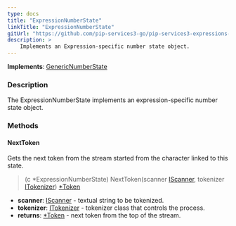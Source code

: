 ```yaml
---
type: docs
title: "ExpressionNumberState"
linkTitle: "ExpressionNumberState"
gitUrl: "https://github.com/pip-services3-go/pip-services3-expressions-go"
description: > 
    Implements an Expression-specific number state object.
---
```


**Implements**: [GenericNumberState](../../../tokenizers/generic/generic_number_state)

### Description

The ExpressionNumberState implements an expression-specific number state object.

### Methods

#### NextToken
Gets the next token from the stream started from the character linked to this state.

> (c *ExpressionNumberState) NextToken(scanner [IScanner](../../../io/iscanner), tokenizer [ITokenizer](../../../tokenizers/itokenizer)) [*Token](../../../tokenizers/token)

- **scanner**: [IScanner](../../../io/iscanner) - textual string to be tokenized.
- **tokenizer**: [ITokenizer](../../../tokenizers/itokenizer) - tokenizer class that controls the process.
- **returns**: [*Token](../../../tokenizers/token) - next token from the top of the stream.
